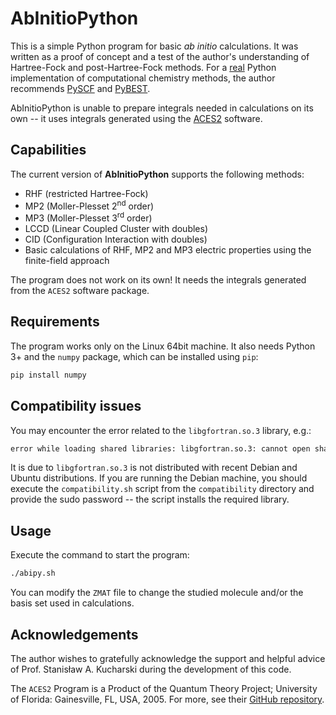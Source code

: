 # AbInitioPython
This is a simple Python program for basic *ab initio* calculations. It was written as a proof of concept and a test of the author's understanding of Hartree-Fock and post-Hartree-Fock methods. For a <ins>real</ins> Python implementation of computational chemistry methods, the author recommends [PySCF](https://github.com/pyscf/pyscf) and [PyBEST](https://fizyka.umk.pl/~pybest/).

AbInitioPython is unable to prepare integrals needed in calculations on its own -- it uses integrals generated using the [ACES2](https://github.com/ajithperera/ACES-II) software.

## Capabilities

The current version of **AbInitioPython** supports the following methods:
* RHF (restricted Hartree-Fock)
* MP2 (Moller-Plesset 2<sup>nd</sup> order)
* MP3 (Moller-Plesset 3<sup>rd</sup> order)
* LCCD (Linear Coupled Cluster with doubles)
* CID (Configuration Interaction with doubles)
* Basic calculations of RHF, MP2 and MP3 electric properties using the finite-field approach

The program does not work on its own! It needs the integrals generated from the `ACES2` software package.

## Requirements

The program works only on the Linux 64bit machine. It also needs Python 3+ and the `numpy` package, which can be installed using `pip`:

```sh
pip install numpy
```

## Compatibility issues

You may encounter the error related to the `libgfortran.so.3` library, e.g.:

```sh
error while loading shared libraries: libgfortran.so.3: cannot open shared object file: No such file or directory
```

It is due to `libgfortran.so.3` is not distributed with recent Debian and Ubuntu distributions. If you are running the Debian machine,
you should execute the `compatibility.sh` script from the `compatibility` directory and provide the sudo password -- the script installs
the required library.

## Usage

Execute the command to start the program:
```sh
./abipy.sh
```

You can modify the `ZMAT` file to change the studied molecule and/or the basis set used in calculations.

## Acknowledgements

The author wishes to gratefully acknowledge the support and helpful advice of Prof. Stanisław A. Kucharski during the development of this code.

The `ACES2` Program is a Product of the Quantum Theory Project; University of Florida: Gainesville, FL, USA, 2005. For more, see their [GitHub repository](https://github.com/ajithperera/ACES-II).
